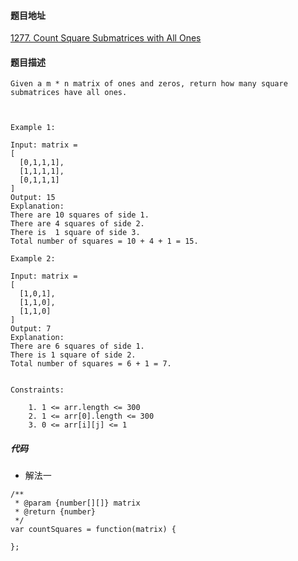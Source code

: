 #### 题目地址
[1277. Count Square Submatrices with All Ones](https://leetcode.com/problems/count-square-submatrices-with-all-ones/)
#### 题目描述
```
Given a m * n matrix of ones and zeros, return how many square submatrices have all ones.

 

Example 1:

Input: matrix =
[
  [0,1,1,1],
  [1,1,1,1],
  [0,1,1,1]
]
Output: 15
Explanation: 
There are 10 squares of side 1.
There are 4 squares of side 2.
There is  1 square of side 3.
Total number of squares = 10 + 4 + 1 = 15.

Example 2:

Input: matrix = 
[
  [1,0,1],
  [1,1,0],
  [1,1,0]
]
Output: 7
Explanation: 
There are 6 squares of side 1.  
There is 1 square of side 2. 
Total number of squares = 6 + 1 = 7.
 

Constraints:

    1. 1 <= arr.length <= 300
    2. 1 <= arr[0].length <= 300
    3. 0 <= arr[i][j] <= 1
```

##### 代码

- 解法一
```
/**
 * @param {number[][]} matrix
 * @return {number}
 */
var countSquares = function(matrix) {
    
};
```
